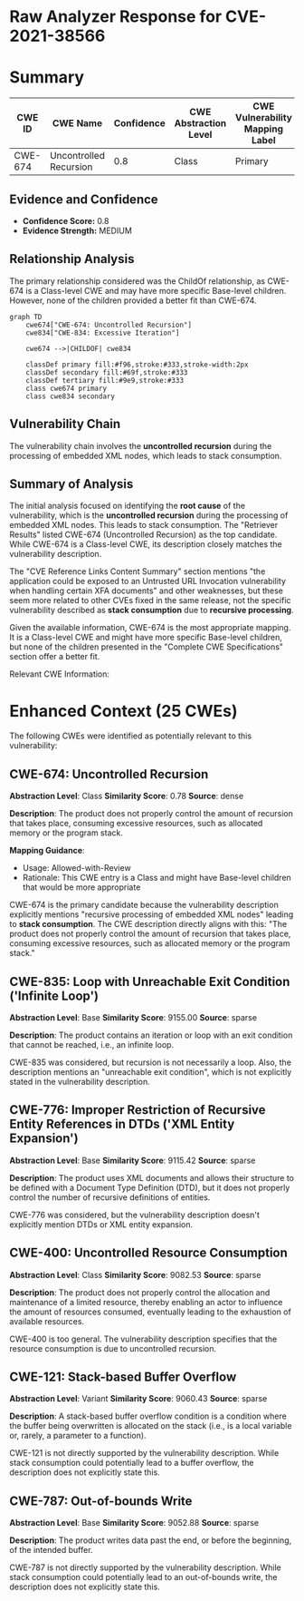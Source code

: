 # Raw Analyzer Response for CVE-2021-38566

# Summary
| CWE ID | CWE Name | Confidence | CWE Abstraction Level | CWE Vulnerability Mapping Label | CWE-Vulnerability Mapping Notes |
|---|---|---|---|---|---|
| CWE-674 | Uncontrolled Recursion | 0.8 | Class | Primary | Allowed-with-Review |

## Evidence and Confidence

*   **Confidence Score:** 0.8
*   **Evidence Strength:** MEDIUM

## Relationship Analysis
The primary relationship considered was the ChildOf relationship, as CWE-674 is a Class-level CWE and may have more specific Base-level children. However, none of the children provided a better fit than CWE-674.

```mermaid
graph TD
    cwe674["CWE-674: Uncontrolled Recursion"]
    cwe834["CWE-834: Excessive Iteration"]
    
    cwe674 -->|CHILDOF| cwe834
    
    classDef primary fill:#f96,stroke:#333,stroke-width:2px
    classDef secondary fill:#69f,stroke:#333
    classDef tertiary fill:#9e9,stroke:#333
    class cwe674 primary
    class cwe834 secondary
```

## Vulnerability Chain
The vulnerability chain involves the **uncontrolled recursion** during the processing of embedded XML nodes, which leads to stack consumption.

## Summary of Analysis
The initial analysis focused on identifying the **root cause** of the vulnerability, which is the **uncontrolled recursion** during the processing of embedded XML nodes. This leads to stack consumption. The "Retriever Results" listed CWE-674 (Uncontrolled Recursion) as the top candidate. While CWE-674 is a Class-level CWE, its description closely matches the vulnerability description.

The "CVE Reference Links Content Summary" section mentions "the application could be exposed to an Untrusted URL Invocation vulnerability when handling certain XFA documents" and other weaknesses, but these seem more related to other CVEs fixed in the same release, not the specific vulnerability described as **stack consumption** due to **recursive processing**.

Given the available information, CWE-674 is the most appropriate mapping. It is a Class-level CWE and might have more specific Base-level children, but none of the children presented in the "Complete CWE Specifications" section offer a better fit.

Relevant CWE Information:

# Enhanced Context (25 CWEs)
The following CWEs were identified as potentially relevant to this vulnerability:

## CWE-674: Uncontrolled Recursion
**Abstraction Level**: Class
**Similarity Score**: 0.78
**Source**: dense

**Description**:
The product does not properly control the amount of recursion that takes place,  consuming excessive resources, such as allocated memory or the program stack.

**Mapping Guidance**:
- Usage: Allowed-with-Review
- Rationale: This CWE entry is a Class and might have Base-level children that would be more appropriate

CWE-674 is the primary candidate because the vulnerability description explicitly mentions "recursive processing of embedded XML nodes" leading to **stack consumption**. The CWE description directly aligns with this: "The product does not properly control the amount of recursion that takes place, consuming excessive resources, such as allocated memory or the program stack."

## CWE-835: Loop with Unreachable Exit Condition ('Infinite Loop')
**Abstraction Level**: Base
**Similarity Score**: 9155.00
**Source**: sparse

**Description**:
The product contains an iteration or loop with an exit condition that cannot be reached, i.e., an infinite loop.

CWE-835 was considered, but recursion is not necessarily a loop. Also, the description mentions an "unreachable exit condition", which is not explicitly stated in the vulnerability description.

## CWE-776: Improper Restriction of Recursive Entity References in DTDs ('XML Entity Expansion')
**Abstraction Level**: Base
**Similarity Score**: 9115.42
**Source**: sparse

**Description**:
The product uses XML documents and allows their structure to be defined with a Document Type Definition (DTD), but it does not properly control the number of recursive definitions of entities.

CWE-776 was considered, but the vulnerability description doesn't explicitly mention DTDs or XML entity expansion.

## CWE-400: Uncontrolled Resource Consumption
**Abstraction Level**: Class
**Similarity Score**: 9082.53
**Source**: sparse

**Description**:
The product does not properly control the allocation and maintenance of a limited resource, thereby enabling an actor to influence the amount of resources consumed, eventually leading to the exhaustion of available resources.

CWE-400 is too general. The vulnerability description specifies that the resource consumption is due to uncontrolled recursion.

## CWE-121: Stack-based Buffer Overflow
**Abstraction Level**: Variant
**Similarity Score**: 9060.43
**Source**: sparse

**Description**:
A stack-based buffer overflow condition is a condition where the buffer being overwritten is allocated on the stack (i.e., is a local variable or, rarely, a parameter to a function).

CWE-121 is not directly supported by the vulnerability description. While stack consumption could potentially lead to a buffer overflow, the description does not explicitly state this.

## CWE-787: Out-of-bounds Write
**Abstraction Level**: Base
**Similarity Score**: 9052.88
**Source**: sparse

**Description**:
The product writes data past the end, or before the beginning, of the intended buffer.

CWE-787 is not directly supported by the vulnerability description. While stack consumption could potentially lead to an out-of-bounds write, the description does not explicitly state this.